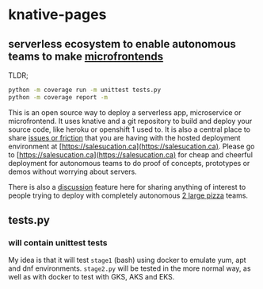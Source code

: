 # knative-pages

## serverless ecosystem to enable autonomous teams to make [microfrontends](https://martinfowler.com/articles/micro-frontends.html)

TLDR;

```bash
python -m coverage run -m unittest tests.py
python -m coverage report -m
```

This is an open source way to deploy a serverless app, microservice or microfrontend. It uses knative and a git repository to build and deploy your source code, like heroku or openshift 1 used to. It is also a central place to share [issues or friction](https://github.com/salesucation/salesucation/issues) that you are having with the hosted deployment environment at [https://salesucation.ca](https://salesucation.ca). Please go to [https://salesucation.ca](https://salesucation.ca) for cheap and cheerful deployment for autonomous teams to do proof of concepts, prototypes or demos without worrying about servers.

There is also a [discussion](https://github.com/salesucation/salesucation/discussions) feature here for sharing anything of interest to people trying to deploy with completely autonomous [2 large pizza](https://docs.aws.amazon.com/whitepapers/latest/public-sector-cloud-transformation/two-pizza-teams-from-ops-to-devops.html) teams.

## tests.py

### will contain unittest tests

My idea is that it will test `stage1` (bash) using docker to emulate yum, apt and dnf environments. `stage2.py` will be tested in the more normal way, as well as with docker to test with GKS, AKS and EKS.

